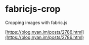 # fabricjs-crop
Cropping images with fabric.js

[https://blog.nyan.im/posts/2786.html](https://blog.nyan.im/posts/2786.html)
